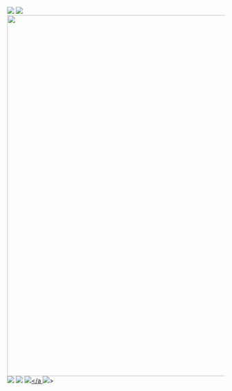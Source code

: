  <a href="https://travis-ci.org/Vla2d/frontend-project-lvl1"><img src="https://travis-ci.org/Vla2d/frontend-project-lvl1.svg?branch=master"></a>
<a href="https://codeclimate.com/github/Vla2d/frontend-project-lvl1/maintainability"><img src="https://api.codeclimate.com/v1/badges/726d60cf1735b2d6f0f7/maintainability" /></a>
<a href="https://asciinema.org/a/272149"><img src="https://asciinema.org/a/272149.png" width="836"/></a>
<a href="https://asciinema.org/a/272350" target="_blank"><img src="https://asciinema.org/a/272350.svg" /></a>
<a href="https://asciinema.org/a/9tc3OW8IZQ4s7Z35RrwKvw1cT" target="_blank"><img src="https://asciinema.org/a/9tc3OW8IZQ4s7Z35RrwKvw1cT.svg" /></a>
<a href="https://asciinema.org/a/6LEmo9K0rKkjqkEKcTpLvTqDx" target="_blank"><img src="https://asciinema.org/a/6LEmo9K0rKkjqkEKcTpLvTqDx.svg" /></a
<a href="https://asciinema.org/a/qF59xsOYwbsmUuRxt6Cz5ynf8" target="_blank"><img src="https://asciinema.org/a/qF59xsOYwbsmUuRxt6Cz5ynf8.svg" /></a>>
